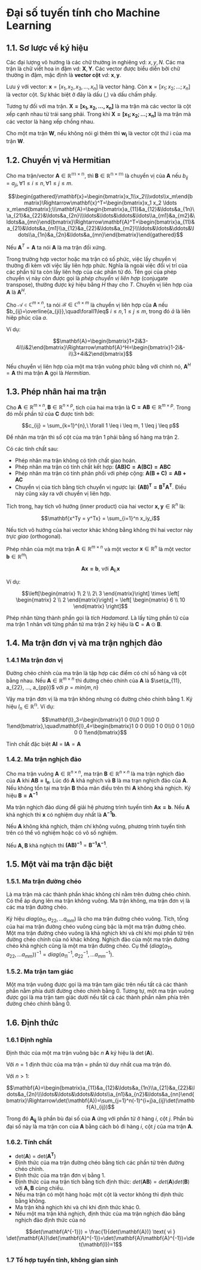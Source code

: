 # Đại số tuyến tính cho Machine Learning

## 1.1. Sơ lược về ký hiệu

Các đại lượng vô hướng là các chữ thường in nghiêng vd: $x, y, N$. Các ma trận là chữ viết hoa in đậm vd: $\mathbf{X}, \mathbf{Y}$. Các vector được biểu diễn bởi chữ thường in đậm, mặc định là **vector cột** vd: $\mathbf{x}, \mathbf{y}$.

Lưu ý với vector: $\mathbf{x} = [x_1, x_2, x_3, ..., x_n]$ là vector hàng. Còn $\mathbf{x} = [x_1; x_2;...;x_n]$ là vector cột. Sự khác biệt ở đây là dấu (,) và dấu chấm phẩy.

Tương tự đối với ma trận. $\mathbf{X=[x_1, x_2, ... , x_n]}$ là ma trận mà các vector là cột xếp cạnh nhau từ trái sang phải. Trong khi $\mathbf{X = [x_1;x_2;...;x_n]}$ là ma trận mà các vector là hàng xếp chồng nhau.

Cho một ma trận $\mathbf{W}$, nếu không nói gì thêm thì $\mathbf{w_i}$ là vector cột thứ i của ma trận $\mathbf{W}$.

## 1.2. Chuyển vị và Hermitian

Cho ma trận/vector $\mathbf{A} \in \mathbb{R^{m \times n}}$, thì $\mathbf{B} \in \mathbb{R^{n \times m}}$ là chuyển vị của $\mathbf{A}$ nếu $b_{ij} = a_{ji}, \forall 1 \leq i \leq n, \forall 1 \leq j \leq m$.

$$\begin{gathered}\mathbf{x}=\begin{bmatrix}x_1\\x_2\\\vdots\\x_m\end{bmatrix}\Rightarrow\mathbf{x}^T=\begin{bmatrix}x_1 x_2 \ldots x_m\end{bmatrix};\\\mathbf{A}=\begin{bmatrix}a_{11}&a_{12}&\ldots&a_{1n}\\a_{21}&a_{22}&\ldots&a_{2n}\\\ldots&\ldots&\ddots&\ldots\\a_{m1}&a_{m2}&\ldots&a_{mn}\end{bmatrix}\Rightarrow\mathbf{A}^T=\begin{bmatrix}a_{11}&a_{21}&\ldots&a_{m1}\\a_{12}&a_{22}&\ldots&a_{m2}\\\ldots&\ldots&\ddots&\ldots\\a_{1n}&a_{2n}&\ldots&a_{mn}\end{bmatrix}\end{gathered}$$

Nếu $\mathbf{A}^T = \mathbf{A}$ ta nói $\mathbf{A}$ là ma trận đối xứng.

Trong trường hợp vector hoặc ma trận có số phức, việc lấy chuyển vị thường đi kèm với việc lấy liên hợp phức. Nghĩa là ngoài việc đổi vị trí của các phần tử ta còn lấy liên hợp của các phần tử đó. Tên gọi của phép chuyển vị này còn được gọi là *phép chuyển vị liên hợp* (conjugate transpose), thường được ký hiệu bằng $H$ thay cho $T$. Chuyển vị liên hợp của $\mathbf{A}$ là $\mathbf{A}^H$.

Cho $\mathcal{A}\in\mathbb{C}^{m\times n}$, ta nói $\mathcal{B}\in\mathbb{C}^{n\times m}$ là chuyển vị liên hợp cűa $\mathbf{A}$ nếu $b_{ij}=\overline{a_{ji}},\quad\forall1\leq$ $i\leq n,1\leq j\leq m$, trong đó $\bar{a}$ là liên hiêp phúc cűa $a.$

Ví dụ:

$$\mathbf{A}=\begin{bmatrix}1+2i&3-4i\\i&2\end{bmatrix}\Rightarrow\mathbf{A}^H=\begin{bmatrix}1-2i&-i\\3+4i&2\end{bmatrix}$$

Nếu chuyển vị liên hợp của một ma trận vuông phức bằng với chính nó, $\mathbf{A}^H = \mathbf{A}$ thì ma trận $\mathbf{A}$ gọi là *Hermitian*.

## 1.3. Phép nhân hai ma trận

Cho $\mathbf{A} \in \mathbb{R}^{m \times n}, \mathbf{B} \in \mathbb{R}^{n \times p}$, tích của hai ma trận là $\mathbf{C = AB} \in \mathbb{R}^{m \times p}$. Trong đó mỗi phần tử của $\mathbf{C}$ được tính bởi:

$$c_{ij} = \sum_{k=1}^{n},\ \forall 1 \leq i \leq m, 1 \leq j \leq p$$

Để nhân ma trận thì số cột của ma trận 1 phải bằng số hàng ma trận 2.

Có các tính chất sau:

- Phép nhân ma trận không có tính chất giao hoán.
- Phép nhân ma trận có tính chất kết hợp: $\mathbf{(AB)C=A(BC)=ABC}$
- Phép nhân ma trận có tính phân phối với phép cộng: $\mathbf{A(B+C)=AB + AC}$
- Chuyển vị của tích bằng tích chuyển vị ngược lại: $\mathbf{(AB)^T = B^T A^T}$. Điều này cũng xảy ra với chuyển vị liên hợp.

Tích trong, hay tích vô hướng (inner product) của hai vector $\mathbf{x, y} \in \mathbb{R}^n$ là:

$$\mathbf{x^Ty = y^Tx} = \sum_{i=1}^n x_iy_i$$

Nếu tích vô hướng của hai vector khác không bằng không thì hai vector này *trực giao* (orthogonal).

Phép nhân của một ma trận $\mathbf{A} \in \mathbb{R}^{m \times n}$ và một vector $\mathbf{x} \in \mathbb{R}^n$ là một vector $\mathbf{b} \in \mathbb{R}^m$\

$$\mathbf{Ax=b},\ \text{với } \mathbf{A_{i:}x}$$

Ví dụ:

$$\left[\begin{matrix}
    1\   2 \\
    2\   3
\end{matrix}\right] \times \left[ \begin{matrix}
    2 \\
    2
\end{matrix}\right] = \left[ \begin{matrix}
    6 \\
    10
\end{matrix} \right]$$

Phép nhân từng thành phần gọi là *tích Hadamard*. Là lấy từng phần tử của ma trận 1 nhân với từng phần tử ma trận 2 ký hiệu là $\mathbf{C}=\mathbf{A}\odot\mathbf{B}$.

## 1.4. Ma trận đơn vị và ma trận nghịch đảo

### 1.4.1 Ma trận đơn vị

Đường chéo chính của ma trận là tập hợp các điểm có chỉ số hàng và cột bằng nhau. Nếu $\mathbf{A} \in \mathbb{R}^{m \times n}$ thì đường chéo chính của $\mathbf{A}$ là $\set{a_{11}, a_{22}, ..., a_{pp}}$ với $p = min\{m,n\}$ 

Vậy ma trận đơn vị là ma trận không nhưng có đường chéo chính bằng 1. Ký hiệu $I_n \in \mathbb{R^n}$. Ví dụ: 

$$\mathbf{I}_3=\begin{bmatrix}1 0 0\\0 1 0\\0 0 1\end{bmatrix},\quad\mathbf{I}_4=\begin{bmatrix}1 0 0 0\\0 1 0 0\\0 0 1 0\\0 0 0 1\end{bmatrix}$$

Tính chất đặc biệt $\mathbf{AI} = \mathbf{IA} = \mathbf{A}$

### 1.4.2. Ma trận nghịch đảo

Cho ma trận vuông $\mathbf{A} \in \mathbb{R}^{n \times n}$, ma trận $\mathbf{B} \in \mathbb{R}^{n \times n}$ là ma trận nghịch đảo của $\mathbf{A}$ khi $\mathbf{AB = I_n}$. Lúc đó $\mathbf{A}$ khả nghịch và $\mathbf{B}$ là ma trạn nghịch đảo của $\mathbf{A}$. Nếu không tồn tại ma trận $\mathbf{B}$ thỏa mãn điều trên thì $\mathbf{A}$ không khả nghịch. Ký hiệu $\mathbf{B = A^{-1}}$

Ma trận nghịch đảo dùng để giải hệ phương trình tuyến tính $\mathbf{Ax = b}$. Nếu $\mathbf{A}$ khả nghịch thì $\mathbf{x}$ có nghiệm duy nhất là $\mathbf{A^{-1}b}$.

Nếu $\mathbf{A}$ không khả nghịch, thậm chí không vuông, phương trình tuyến tính trên có thể vô nghiệm hoặc có vô số nghiệm.

Nếu $\mathbf{A,B}$ khả nghịch thì $\mathbf{(AB)^{-1}}=\mathbf{B^{-1}A^{-1}}$.

## 1.5. Một vài ma trận đặc biệt

### 1.5.1. Ma trận đường chéo

Là ma trận mà các thành phần khác không chỉ nằm trên đường chéo chính. Có thể áp dụng lên ma trận không vuông. Ma trận không, ma trận đơn vị là các ma trận đường chéo.

Ký hiệu $diag(a_{11}, a_{22}, ... a_{mm})$ là cho ma trận đường chéo vuông. Tích, tổng của hai ma trận đường chéo vuông cùng bậc là một ma trận đường chéo. Một ma trận đường chéo vuông là khả nghịch khi và chỉ khi mọi phần tử trên đường chéo chính của nó khác không. Nghịch đảo của một ma trận đường chéo khả nghịch cũng là một ma trận đường chéo. Cụ thể $(diag(a_{11}, a_{22}, ... a_{mm}))^{-1} = diag(a_{11}^{-1}, a_{22}^{-1}, ... a_{mm}^{-1})$.

### 1.5.2. Ma trận tam giác

Một ma trận vuông được gọi là ma trận tam giác trên nếu tất cả các thành phần nằm phía dưới đường chéo chính bằng 0. Tương tự, một ma trận vuông được gọi là ma trận tam giác dưới nếu tất cả các thành phần nằm phía trên đường chéo chính bằng 0.

## 1.6. Định thức

### 1.6.1 Định nghĩa

Định thức của một ma trận vuông bậc $n$ $\mathbf{A}$ ký hiệu là $\det(\mathbf{A})$.

Với $n=1$ định thức của ma trận = phần tử duy nhất cua ma trận đó.

Với $n > 1$:

$$\mathbf{A}=\begin{bmatrix}a_{11}&a_{12}&\ldots&a_{1n}\\a_{21}&a_{22}&\ldots&a_{2n}\\\ldots&\ldots&\ddots&\ldots\\a_{n1}&a_{n2}&\ldots&a_{nn}\end{bmatrix}\Rightarrow\det(\mathbf{A})=\sum_{j=1}^n(-1)^{i+j}a_{ij}\det(\mathbf{A}_{ij})$$

Trong đó $\mathbf{A_{ij}}$ là phần bù đại số của $\mathbf{A}$ ứng với phần tử ở hàng $i$, cột $j$. Phần bù đại số này là ma trận con của $\mathbf{A}$ bằng cách bỏ đi hàng $i$, cột $j$ của ma trận $\mathbf{A}$.

### 1.6.2. Tính chất

- det($\mathbf{A}$) = det($\mathbf{A^T}$)
- Định thức của ma trận đường chéo bằng tích các phần tử trên đường chéo chính.
- Định thức của ma trận đơn vị bằng 1.
- Định thức của ma trận tích bằng tích định thức: $det(\mathbf{AB}) = det(\mathbf{A})det(\mathbf{B})$ với $\mathbf{A, B}$ cùng chiều.
- Nếu ma trận có một hàng hoặc một cột là vector không thì định thức bằng không.
- Ma trận khả nghịch khi và chỉ khi định thức khác 0.
- Nếu một ma trận khả nghịch, định thức của ma trận nghịch đảo bẳng nghịch đảo định thức của nó

$$det(\mathbf{A^{-1}}) = \frac{1}{det(\mathbf{A})} \text{ vì } \det(\mathbf{A})\det(\mathbf{A}^{-1})=\det(\mathbf{A}\mathbf{A}^{-1})=\det(\mathbf{I})=1$$ 

### 1.7 Tổ hợp tuyến tính, không gian sinh

